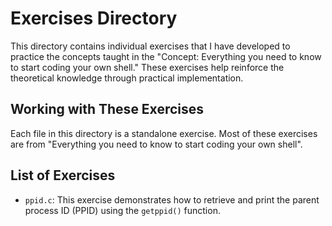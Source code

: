 # Exercises Directory

This directory contains individual exercises that I have developed to practice
the concepts taught in the "Concept: Everything you need to know to start coding your own shell."
These exercises help reinforce the theoretical knowledge through practical implementation.

## Working with These Exercises

Each file in this directory is a standalone exercise.
Most of these exercises are from "Everything you need to know to start coding your own shell".

## List of Exercises

- `ppid.c`: This exercise demonstrates how to retrieve and print the parent process ID (PPID) using the `getppid()` function.

